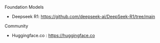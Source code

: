 Foundation Models
- Deepseek R1: https://github.com/deepseek-ai/DeepSeek-R1/tree/main

Community
- Huggingface.co : https://huggingface.co


